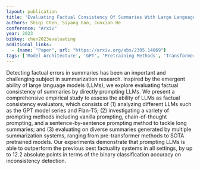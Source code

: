```yaml
---
layout: publication
title: 'Evaluating Factual Consistency Of Summaries With Large Language Models'
authors: Shiqi Chen, Siyang Gao, Junxian He
conference: "Arxiv"
year: 2023
bibkey: chen2023evaluating
additional_links:
  - {name: "Paper", url: "https://arxiv.org/abs/2305.14069"}
tags: ['Model Architecture', 'GPT', 'Pretraining Methods', 'Transformer', 'Prompting', 'Applications']
---
```

Detecting factual errors in summaries has been an important and challenging
subject in summarization research. Inspired by the emergent ability of large
language models (LLMs), we explore evaluating factual consistency of summaries
by directly prompting LLMs. We present a comprehensive empirical study to
assess the ability of LLMs as factual consistency evaluators, which consists of
(1) analyzing different LLMs such as the GPT model series and Flan-T5; (2)
investigating a variety of prompting methods including vanilla prompting,
chain-of-thought prompting, and a sentence-by-sentence prompting method to
tackle long summaries; and (3) evaluating on diverse summaries generated by
multiple summarization systems, ranging from pre-transformer methods to SOTA
pretrained models. Our experiments demonstrate that prompting LLMs is able to
outperform the previous best factuality systems in all settings, by up to 12.2
absolute points in terms of the binary classification accuracy on inconsistency
detection.
